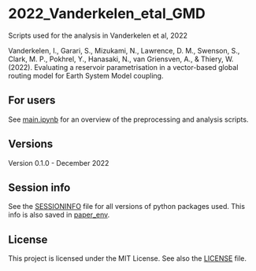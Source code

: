 # 2022_Vanderkelen_etal_GMD

Scripts used for the analysis in Vanderkelen et al, 2022

<div class="csl-entry">Vanderkelen, I., Garari, S., Mizukami, N., Lawrence, D. M., Swenson, S., Clark, M. P., Pokhrel, Y., Hanasaki, N., van Griensven, A., &#38; Thiery, W. (2022). Evaluating a reservoir parametrisation in a vector-based global routing model for Earth System Model coupling.

## For users
See [main.ipynb](main.ipynb) for an overview of the preprocessing and analysis scripts. 
    

## Versions
Version 0.1.0 - December 2022 

## Session info
See the [SESSIONINFO](SESSIONINFO.md) file for all versions of python packages used. This info is also saved in [paper_env](paper_env.yml). 

## License
This project is licensed under the MIT License. See also the [LICENSE](LICENSE) file.



    
